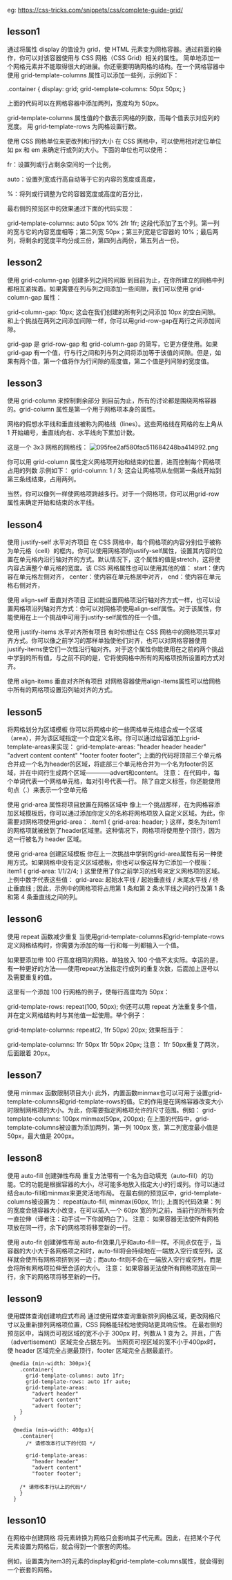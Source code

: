 eg: 
https://css-tricks.com/snippets/css/complete-guide-grid/

## lesson1
通过将属性 display 的值设为 grid，使 HTML 元素变为网格容器。通过前面的操作，你可以对该容器使用与 CSS 网格（CSS Grid）相关的属性。
简单地添加一个网格元素并不能取得很大的进展。你还需要明确网格的结构。在一个网格容器中使用 grid-template-columns 属性可以添加一些列，示例如下：

.container {
  display: grid;
  grid-template-columns: 50px 50px;
}

上面的代码可以在网格容器中添加两列，宽度均为 50px。

grid-template-columns 属性值的个数表示网格的列数，而每个值表示对应列的宽度。
用 grid-template-rows 为网格设置行数。

使用 CSS 网格单位来更改列和行的大小
在 CSS 网格中，可以使用相对定位单位如 px 和 em 来确定行或列的大小。下面的单位也可以使用：

fr：设置列或行占剩余空间的一个比例，

auto：设置列宽或行高自动等于它的内容的宽度或高度，

%：将列或行调整为它的容器宽度或高度的百分比，

最右侧的预览区中的效果通过下面的代码实现：

grid-template-columns: auto 50px 10% 2fr 1fr;
这段代添加了五个列。第一列的宽与它的内容宽度相等；第二列宽 50px；第三列宽是它容器的 10%；最后两列，将剩余的宽度平均分成三份，第四列占两份，第五列占一份。

## lesson2
使用 grid-column-gap 创建多列之间的间距
到目前为止，在你所建立的网格中列都相互紧挨着。如果需要在列与列之间添加一些间隙，我们可以使用 grid-column-gap 属性：

grid-column-gap: 10px;
这会在我们创建的所有列之间添加 10px 的空白间隙。
和上个挑战在两列之间添加间隙一样，你可以用grid-row-gap在两行之间添加间隙。

grid-gap 是 grid-row-gap 和 grid-column-gap 的简写，它更方便使用。如果 grid-gap 有一个值，行与行之间和列与列之间将添加等于该值的间隙。但是，如果有两个值，第一个值将作为行间隙的高度值，第二个值是列间隙的宽度值。

## lesson3
使用 grid-column 来控制剩余部分
到目前为止，所有的讨论都是围绕网格容器的。grid-column 属性是第一个用于网格项本身的属性。

网格的假想水平线和垂直线被称为网格线（lines）。这些网格线在网格的左上角从 1 开始编号，垂直线向右、水平线向下累加计数。

这是一个 3x3 网格的网格线：
![095fee2af580fac511684248ba414992.png](:/988674bdd57548269b4a88e1c75d57e5)

你可以用 grid-column 属性定义网格项开始和结束的位置，进而控制每个网格项占用的列数
示例如下：
grid-column: 1 / 3;
这会让网格项从左侧第一条线开始到第三条线结束，占用两列。

当然，你可以像列一样使网格项跨越多行。对于一个网格项，你可以用grid-row属性来确定开始和结束的水平线。

## lesson4
使用 justify-self 水平对齐项目
在 CSS 网格中，每个网格项的内容分别位于被称为单元格（cell）的框内。你可以使用网格项的justify-self属性，设置其内容的位置在单元格内沿行轴对齐的方式。默认情况下，这个属性的值是stretch，这将使内容占满整个单元格的宽度。该 CSS 网格属性也可以使用其他的值：
start：使内容在单元格左侧对齐，
center：使内容在单元格居中对齐，
end：使内容在单元格右侧对齐，

使用 align-self 垂直对齐项目
正如能设置网格项沿行轴对齐方式一样，也可以设置网格项沿列轴对齐方式：你可以对网格项使用align-self属性。对于该属性，你能使用在上一个挑战中可用于justify-self属性的任一个值。

使用 justify-items 水平对齐所有项目
有时你想让在 CSS 网格中的网格项共享对齐方式。你可以像之前学习的那样单独使他们对齐，也可以对网格容器使用justify-items使它们一次性沿行轴对齐。对于这个属性你能使用在之前的两个挑战中学到的所有值，与之前不同的是，它将使网格中所有的网格项按所设置的方式对齐。

使用 align-items 垂直对齐所有项目
对网格容器使用align-items属性可以给网格中所有的网格项设置沿列轴对齐的方式。

## lesson5
将网格划分为区域模板
你可以将网格中的一些网格单元格组合成一个区域（area），并为该区域指定一个自定义名称。你可以通过给容器加上grid-template-areas来实现：
grid-template-areas:
  "header header header"
  "advert content content"
  "footer footer footer";
上面的代码将顶部三个单元格合并成一个名为header的区域，将底部三个单元格合并为一个名为footer的区域，并在中间行生成两个区域————advert和content。
注意：
在代码中，每个单词代表一个网格单元格，每对引号代表一行。
除了自定义标签，你还能使用句点（.）来表示一个空单元格

使用 grid-area 属性将项目放置在网格区域中
像上一个挑战那样，在为网格容添加区域模板后，你可以通过添加你定义的名称将网格项放入自定义区域。为此，你需要对网格项使用grid-area：
.item1 { grid-area: header; }
这样，类名为item1的网格项就被放到了header区域里。这种情况下，网格项将使用整个顶行，因为这一行被名为 header 区域。

使用 grid-area 创建区域模板
你在上一次挑战中学到的grid-area属性有另一种使用方式。如果网格中没有定义区域模板，你也可以像这样为它添加一个模板：
item1 { grid-area: 1/1/2/4; }
这里使用了你之前学习的线号来定义网格项的区域。上例中数字代表这些值：
grid-area: 起始水平线 / 起始垂直线 / 末尾水平线 / 终止垂直线 ;
因此，示例中的网格项将占用第 1 条和第 2 条水平线之间的行及第 1 条和第 4 条垂直线之间的列。

## lesson6
使用 repeat 函数减少重复
当使用grid-template-columns和grid-template-rows定义网格结构时，你需要为添加的每一行和每一列都输入一个值。

如果要添加带 100 行高度相同的网格，单独放入 100 个值不太实际。幸运的是，有一种更好的方法——使用repeat方法指定行或列的重复次数，后面加上逗号以及需要重复的值。

这里有一个添加 100 行网格的例子，使每行高度均为 50px：

grid-template-rows: repeat(100, 50px);
你还可以用 repeat 方法重复多个值，并在定义网格结构时与其他值一起使用。举个例子：

grid-template-columns: repeat(2, 1fr 50px) 20px;
效果相当于：

grid-template-columns: 1fr 50px 1fr 50px 20px;
注意：
1fr 50px重复了两次，后面跟着 20px。

## lesson7
使用 minmax 函数限制项目大小
此外，内置函数minmax也可以可用于设置grid-template-columns和grid-template-rows的值。它的作用是在网格容器改变大小时限制网格项的大小。为此，你需要指定网格项允许的尺寸范围。例如：
grid-template-columns: 100px minmax(50px, 200px);
在上面的代码中，grid-template-columns被设置为添加两列，第一列 100px 宽，第二列宽度最小值是 50px，最大值是 200px。

## lesson8
使用 auto-fill 创建弹性布局
重复方法带有一个名为自动填充（auto-fill）的功能。它的功能是根据容器的大小，尽可能多地放入指定大小的行或列。你可以通过结合auto-fill和minmax来更灵活地布局。
在最右侧的预览区中，grid-template-columns被设置为：
repeat(auto-fill, minmax(60px, 1fr));
上面的代码效果：列的宽度会随容器大小改变，在可以插入一个 60px 宽的列之前，当前行的所有列会一直拉伸（译者注：动手试一下你就明白了）。
注意：
如果容器无法使所有网格项放在同一行，余下的网格项将移至新的一行。

使用 auto-fit 创建弹性布局
auto-fit效果几乎和auto-fill一样。不同点仅在于，当容器的大小大于各网格项之和时，auto-fill将会持续地在一端放入空行或空列，这样就会使所有网格项挤到另一边；而auto-fit则不会在一端放入空行或空列，而是会将所有网格项拉伸至合适的大小。
注意：
如果容器无法使所有网格项放在同一行，余下的网格项将移至新的一行。

## lesson9
使用媒体查询创建响应式布局
通过使用媒体查询重新排列网格区域，更改网格尺寸以及重新排列网格项位置，CSS 网格能轻松地使网站更具响应性。
在最右侧的预览区中，当网页可视区域的宽不小于 300px 时，列数从 1 变为 2。并且，广告（advertisement）区域完全占据左列。
当网页可视区域的宽不小于400px时，使 header 区域完全占据最顶行，footer 区域完全占据最底行。
```
 @media (min-width: 300px){
    .container{
      grid-template-columns: auto 1fr;
      grid-template-rows: auto 1fr auto;
      grid-template-areas:
        "advert header"
        "advert content"
        "advert footer";
    }
  }
  
  @media (min-width: 400px){
    .container{
      /* 请修改本行以下的代码 */
    
      grid-template-areas:
        "header header"
        "advert content"
        "footer footer";
    
    /* 请修改本行以上的代码*/
    }
  }
```

## lesson10
在网格中创建网格
将元素转换为网格只会影响其子代元素。因此，在把某个子代元素设置为网格后，就会得到一个嵌套的网格。

例如，设置类为item3的元素的display和grid-template-columns属性，就会得到一个嵌套的网格。
